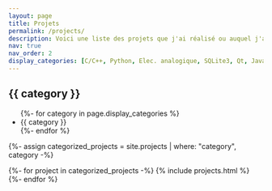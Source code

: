 ```yaml
---
layout: page
title: Projets
permalink: /projects/
description: Voici une liste des projets que j'ai réalisé ou auquel j'ai participé.
nav: true
nav_order: 2
display_categories: [C/C++, Python, Elec. analogique, SQLite3, Qt, Java, Kotlin, Rust, Elec. numérique, Conception méca. (CAO)]
---
```

<!-- pages/projects.md -->
<div class="projects">
  <h2 class="category">{{ category }}</h2>

  <ul class="navbar-nav ml-auto flex-nowrap">
    <!-- Categories -->
    {%- for category in page.display_categories %}
    <li class="nav-item ">
      <a class="nav-link">{{ category }}</a>
    </li>
    {%- endfor %}
  </ul>

  <!-- Generate cards for each project -->
  {%- assign categorized_projects = site.projects | where: "category", category -%}
  <div class="grid">
    {%- for project in categorized_projects -%}
      {% include projects.html %}
    {%- endfor %}
  </div>
</div>
